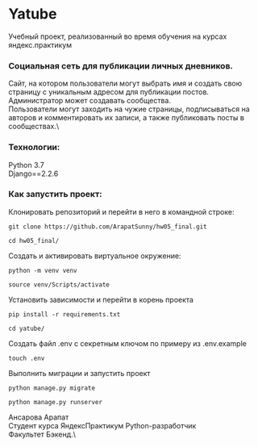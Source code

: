 # Yatube
Учебный проект, реализованный во время обучения на курсах яндекс.практикум

### Cоциальная сеть для публикации личных дневников.
Сайт, на котором пользователи могут выбрать имя и создать свою страницу с уникальным адресом для публикации постов.\
Администратор может создавать сообщества.\
Пользователи могут заходить на чужие страницы, подписываться на авторов и комментировать их записи, а также публиковать посты в сообществах.\

### Технологии:
Python 3.7\
Django==2.2.6


### Как запустить проект:
Клонировать репозиторий и перейти в него в командной строке:

```
git clone https://github.com/ArapatSunny/hw05_final.git
```
```
cd hw05_final/
```

Создать и активировать виртуальное окружение:

```
python -m venv venv
```
```
source venv/Scripts/activate
```

Установить зависимости и перейти в корень проекта

```
pip install -r requirements.txt
```
```
cd yatube/
```

Создать файл .env с секретным ключом по примеру из .env.example

```
touch .env
```

Выполнить миграции и запустить проект

```
python manage.py migrate
```
```
python manage.py runserver
```

Ансарова Арапат\
Студент курса ЯндексПрактикум Python-разработчик\
Факультет Бэкенд.\

